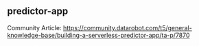 ## predictor-app
Community Article: https://community.datarobot.com/t5/general-knowledge-base/building-a-serverless-predictor-app/ta-p/7870
